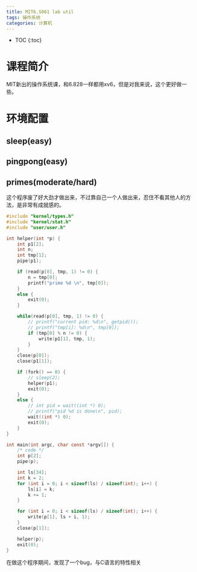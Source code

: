 ```yaml
---
title: MIT6.S061 lab util
tags: 操作系统
categories: 计算机
---
```


* TOC
{:toc}
# 课程简介

MIT新出的操作系统课，和6.828一样都用xv6，但是对我来说，这个更好做一些。

# 环境配置



## sleep(easy)

## pingpong(easy)

## primes(moderate/hard)

这个程序废了好大劲才做出来，不过靠自己一个人做出来，忍住不看其他人的方法，是非常有成就感的。

```C
#include "kernel/types.h"
#include "kernel/stat.h"
#include "user/user.h"

int helper(int *p) {
    int p1[2];
    int n;
    int tmp[1];
    pipe(p1);

    if (read(p[0], tmp, 1) != 0) {
        n = tmp[0];
        printf("prime %d \n", tmp[0]);
    }
    else {
        exit(0);
    }

    while(read(p[0], tmp, 1) != 0) {
        // printf("current pid: %d\n", getpid());
        // printf("tmp[i]: %d\n", tmp[0]);
        if (tmp[0] % n != 0) {
            write(p1[1], tmp, 1);
        }
    }
    close(p[0]);
    close(p1[1]);

    if (fork() == 0) {
        // sleep(2);
        helper(p1);
        exit(0);
    }
    else {
        // int pid = wait((int *) 0);
        // printf("pid %d is done\n", pid);
        wait((int *) 0);
        exit(0);
    }
}

int main(int argc, char const *argv[]) {
    /* code */
    int p[2];
    pipe(p);

    int ls[34];
    int k = 2;
    for (int i = 0; i < sizeof(ls) / sizeof(int); i++) {
        ls[i] = k;
        k += 1;
    }

    for (int i = 0; i < sizeof(ls) / sizeof(int); i++) {
        write(p[1], ls + i, 1);
    }
    close(p[1]);

    helper(p);
    exit(0);
}
```

在做这个程序期间，发现了一个bug，与C语言的特性相关

